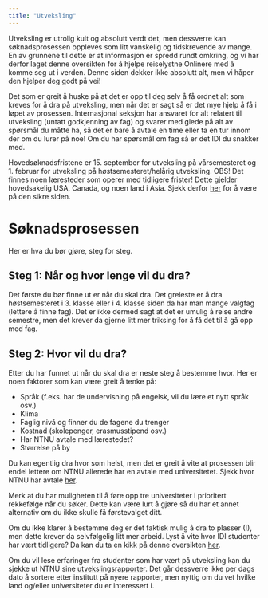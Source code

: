 ```yaml
---
title: "Utveksling"
---
```


Utveksling er utrolig kult og absolutt verdt det, men dessverre kan søknadsprosessen oppleves som litt vanskelig og tidskrevende av mange. En av grunnene til dette er at informasjon er spredd rundt omkring, og vi har derfor laget denne oversikten for å hjelpe reiselystne Onlinere med å komme seg ut i verden. Denne siden dekker ikke absolutt alt, men vi håper den hjelper deg godt på vei! 
 
Det som er greit å huske på at det er opp til deg selv å få ordnet alt som kreves for å dra på utveksling, men når det er sagt så er det mye hjelp å få i løpet av prosessen. Internasjonal seksjon har ansvaret for alt relatert til utveksling (untatt godkjenning av fag) og svarer med glede på alt av spørsmål du måtte ha, så det er bare å avtale en time eller ta en tur innom der om du lurer på noe! Om du har spørsmål om fag så er det IDI du snakker med.

Hovedsøknadsfristene er 15. september for utveksling på vårsemesteret og 1. februar for utveksling på høstsemesteret/helårig utveksling. OBS! Det finnes noen læresteder som operer med tidligere frister! Dette gjelder hovedsakelig USA, Canada, og noen land i Asia. Sjekk derfor [her](https://innsida.ntnu.no/wiki/-/wiki/Norsk/S%C3%B8knadsfrister+for+utenlandsstudier) for å være på den sikre siden. 

Søknadsprosessen
==================
Her er hva du bør gjøre, steg for steg.

Steg 1: Når og hvor lenge vil du dra?
------------------
Det første du bør finne ut er når du skal dra. Det greieste er å dra høstsemesteret i 3. klasse eller i 4. klasse siden da har man mange valgfag (lettere å finne fag). Det er ikke dermed sagt at det er umulig å reise andre semestre, men det krever da gjerne litt mer triksing for å få det til å gå opp med fag.

Steg 2: Hvor vil du dra?
------------------
Etter du har funnet ut når du skal dra er neste steg å bestemme hvor. Her er noen faktorer som kan være greit å tenke på:  
- Språk (f.eks. har de undervisning på engelsk, vil du lære et nytt språk osv.)  
- Klima  
- Faglig nivå og finner du de fagene du trenger  
- Kostnad (skolepenger, erasmusstipend osv.)  
- Har NTNU avtale med lærestedet?  
- Størrelse på by  

Du kan egentlig dra hvor som helst, men det er greit å vite at prosessen blir endel lettere om NTNU allerede har en avtale med universitetet. Sjekk hvor NTNU har avtale [her](https://innsida.ntnu.no/studiested-utland. ).
 
Merk at du har muligheten til å føre opp tre universiteter i prioritert rekkefølge når du søker. Dette kan være lurt å gjøre så du har et annet alternativ om du ikke skulle få førstevalget ditt.

Om du ikke klarer å bestemme deg er det faktisk mulig å dra to plasser (!), men dette krever da selvfølgelig litt mer arbeid. Lyst å vite hvor IDI studenter har vært tidligere? Da kan du ta en kikk på denne oversikten [her](https://www.ntnu.no/international/studentweb/idireist.pdf).

Om du vil lese erfaringer fra studenter som har vært på utveksling kan du sjekke ut NTNU sine [utvekslingsrapporter](https://www.ntnu.no/studier/studier_i_utlandet/rapport/search.php?language=no). Det går dessverre ikke per dags dato å sortere etter institutt på nyere rapporter, men nyttig om du vet hvilke land og/eller universiteter du er interessert i.